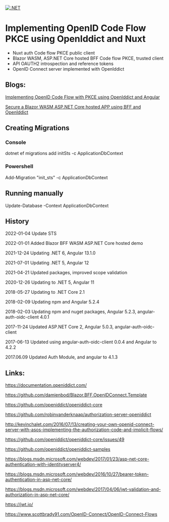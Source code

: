 [![.NET](https://github.com/damienbod/AspNetCoreOpeniddict/actions/workflows/dotnet.yml/badge.svg)](https://github.com/damienbod/AspNetCoreOpeniddict/actions/workflows/dotnet.yml)

# Implementing OpenID Code Flow PKCE using OpenIddict and Nuxt

- Nuxt auth Code flow PKCE public client
- Blazor WASM, ASP.NET Core hosted BFF Code flow PKCE, trusted client
- API OAUTH2 introspection and reference tokens
- OpenID Connect server implemented with OpenIddict

## Blogs: 

[Implementing OpenID Code Flow with PKCE using OpenIddict and Angular](https://damienbod.com/2017/04/11/implementing-openid-implicit-flow-using-openiddict-and-angular/)

[Secure a Blazor WASM ASP.NET Core hosted APP using BFF and OpenIddict](https://damienbod.com/2022/01/03/secure-a-blazor-wasm-asp-net-core-hosted-app-using-bff-and-openiddict/)

## Creating Migrations

### Console

dotnet ef migrations add initSts -c ApplicationDbContext

### Powershell

Add-Migration "init_sts" -c ApplicationDbContext  

## Running manually

Update-Database -Context ApplicationDbContext

## History

2022-01-04 Update STS 

2022-01-01 Added Blazor BFF WASM ASP.NET Core hosted demo

2021-12-24 Updating .NET 6, Angular 13.1.0

2021-07-01 Updating .NET 5, Angular 12

2021-04-21 Updated packages, improved scope validation

2020-12-26 Updating to .NET 5, Angular 11

2018-05-27 Updating to .NET Core 2.1

2018-02-09 Updating npm and Angular 5.2.4

2018-02-03 Updating npm and nuget packages, Angular 5.2.3, angular-auth-oidc-client 4.0.1

2017-11-24 Updated ASP.NET Core 2, Angular 5.0.3, angular-auth-oidc-client

2017-06-13 Updated using angular-auth-oidc-client 0.0.4 and Angular to 4.2.2

2017.06.09 Updated Auth Module, and angular to 4.1.3

## Links:

https://documentation.openiddict.com/

https://github.com/damienbod/Blazor.BFF.OpenIDConnect.Template

https://github.com/openiddict/openiddict-core

https://github.com/robinvanderknaap/authorization-server-openiddict

http://kevinchalet.com/2016/07/13/creating-your-own-openid-connect-server-with-asos-implementing-the-authorization-code-and-implicit-flows/

https://github.com/openiddict/openiddict-core/issues/49

https://github.com/openiddict/openiddict-samples

https://blogs.msdn.microsoft.com/webdev/2017/01/23/asp-net-core-authentication-with-identityserver4/

https://blogs.msdn.microsoft.com/webdev/2016/10/27/bearer-token-authentication-in-asp-net-core/

https://blogs.msdn.microsoft.com/webdev/2017/04/06/jwt-validation-and-authorization-in-asp-net-core/

https://jwt.io/

https://www.scottbrady91.com/OpenID-Connect/OpenID-Connect-Flows
